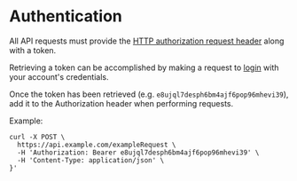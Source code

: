 # Authentication

All API requests must provide the [HTTP authorization request header](https://developer.mozilla.org/en-US/docs/Web/HTTP/Headers/Authorization) along with a token.

Retrieving a token can be accomplished by making a request to [login](https://runbuggy.docs.stoplight.io/login/login/login) with your account's credentials.

Once the token has been retrieved (e.g. `e8ujql7desph6bm4ajf6pop96mhevi39`), add it to the Authorization header when
 performing requests.

Example:
```
curl -X POST \
  https://api.example.com/exampleRequest \
  -H 'Authorization: Bearer e8ujql7desph6bm4ajf6pop96mhevi39' \
  -H 'Content-Type: application/json' \
}'
```
